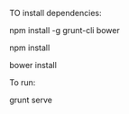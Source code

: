 TO install dependencies:

npm install -g grunt-cli bower

npm install 

bower install

To run:

grunt serve
